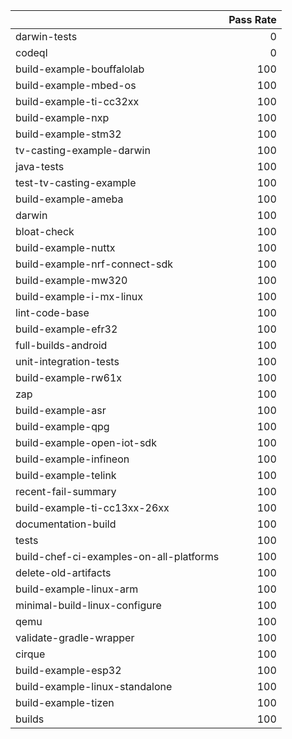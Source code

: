 |                                         |   Pass Rate |
|:----------------------------------------|------------:|
| darwin-tests                            |           0 |
| codeql                                  |           0 |
| build-example-bouffalolab               |         100 |
| build-example-mbed-os                   |         100 |
| build-example-ti-cc32xx                 |         100 |
| build-example-nxp                       |         100 |
| build-example-stm32                     |         100 |
| tv-casting-example-darwin               |         100 |
| java-tests                              |         100 |
| test-tv-casting-example                 |         100 |
| build-example-ameba                     |         100 |
| darwin                                  |         100 |
| bloat-check                             |         100 |
| build-example-nuttx                     |         100 |
| build-example-nrf-connect-sdk           |         100 |
| build-example-mw320                     |         100 |
| build-example-i-mx-linux                |         100 |
| lint-code-base                          |         100 |
| build-example-efr32                     |         100 |
| full-builds-android                     |         100 |
| unit-integration-tests                  |         100 |
| build-example-rw61x                     |         100 |
| zap                                     |         100 |
| build-example-asr                       |         100 |
| build-example-qpg                       |         100 |
| build-example-open-iot-sdk              |         100 |
| build-example-infineon                  |         100 |
| build-example-telink                    |         100 |
| recent-fail-summary                     |         100 |
| build-example-ti-cc13xx-26xx            |         100 |
| documentation-build                     |         100 |
| tests                                   |         100 |
| build-chef-ci-examples-on-all-platforms |         100 |
| delete-old-artifacts                    |         100 |
| build-example-linux-arm                 |         100 |
| minimal-build-linux-configure           |         100 |
| qemu                                    |         100 |
| validate-gradle-wrapper                 |         100 |
| cirque                                  |         100 |
| build-example-esp32                     |         100 |
| build-example-linux-standalone          |         100 |
| build-example-tizen                     |         100 |
| builds                                  |         100 |